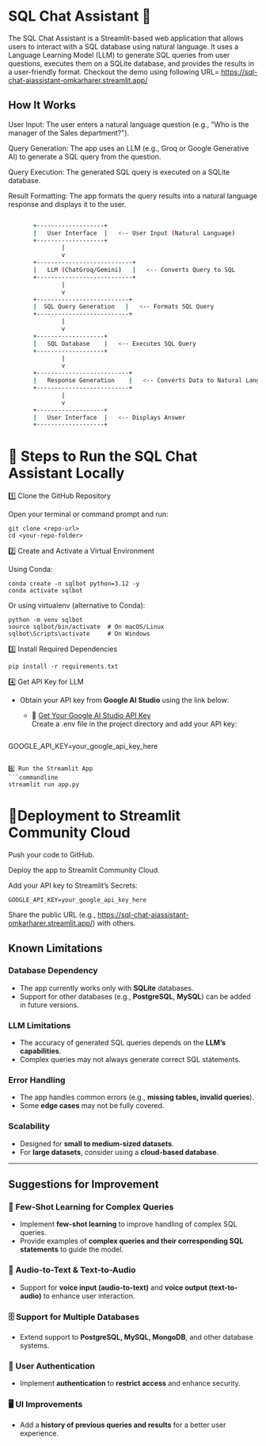 
# SQL Chat Assistant 🤖

The SQL Chat Assistant is a Streamlit-based web application that allows users to interact with a SQL database using natural language. It uses a Language Learning Model (LLM) to generate SQL queries from user questions, executes them on a SQLite database, and provides the results in a user-friendly format. Checkout the demo using following URL=
https://sql-chat-aiassistant-omkarharer.streamlit.app/

## How It Works

User Input: The user enters a natural language question (e.g., "Who is the manager of the Sales department?").

Query Generation: The app uses an LLM (e.g., Groq or Google Generative AI) to generate a SQL query from the question.

Query Execution: The generated SQL query is executed on a SQLite database.

Result Formatting: The app formats the query results into a natural language response and displays it to the user.


```bash

       +-------------------+
       |   User Interface  |   <-- User Input (Natural Language)
       +-------------------+
               |
               v
       +---------------------------+
       |   LLM (ChatGroq/Gemini)   |   <-- Converts Query to SQL
       +---------------------------+
               |
               v
       +--------------------------+
       |  SQL Query Generation   |   <-- Formats SQL Query
       +--------------------------+
               |
               v
       +-------------------+
       |   SQL Database    |   <-- Executes SQL Query
       +-------------------+
               |
               v
       +--------------------------+
       |   Response Generation    |   <-- Converts Data to Natural Language
       +--------------------------+
               |
               v
       +-------------------+
       |   User Interface  |   <-- Displays Answer
       +-------------------+


```

# 🚀 Steps to Run the SQL Chat Assistant Locally

1️⃣ Clone the GitHub Repository

Open your terminal or command prompt and run:
   ```commandline
   git clone <repo-url>
   cd <your-repo-folder>
   ```



2️⃣ Create and Activate a Virtual Environment

Using Conda:
   ```commandline
   conda create -n sqlbot python=3.12 -y
conda activate sqlbot
   ```
Or using virtualenv (alternative to Conda):
   ```commandline
python -m venv sqlbot
source sqlbot/bin/activate  # On macOS/Linux
sqlbot\Scripts\activate     # On Windows

   ```

3️⃣ Install Required Dependencies

   ```commandline
pip install -r requirements.txt

   ```

4️⃣ Get API Key for LLM

- Obtain your API key from **Google AI Studio** using the link below:  
  - 🔗 [Get Your Google AI Studio API Key](https://aistudio.google.com/app/apikey)  
Create a .env file in the project directory and add your API key:

   ```commandline
GOOGLE_API_KEY=your_google_api_key_here
   ```

6️⃣ Run the Streamlit App
  ```commandline
streamlit run app.py
   ```


# 🚀Deployment to Streamlit Community Cloud

Push your code to GitHub.

Deploy the app to Streamlit Community Cloud.

Add your API key to Streamlit’s Secrets:
   ```commandline
GOOGLE_API_KEY=your_google_api_key_here
   ```
   Share the public URL (e.g., https://sql-chat-aiassistant-omkarharer.streamlit.app/) with others.


## Known Limitations

### Database Dependency
- The app currently works only with **SQLite** databases.  
- Support for other databases (e.g., **PostgreSQL**, **MySQL**) can be added in future versions.

### LLM Limitations
- The accuracy of generated SQL queries depends on the **LLM’s capabilities**.  
- Complex queries may not always generate correct SQL statements.

### Error Handling
- The app handles common errors (e.g., **missing tables, invalid queries**).  
- Some **edge cases** may not be fully covered.

### Scalability
- Designed for **small to medium-sized datasets**.  
- For **large datasets**, consider using a **cloud-based database**.

---

## Suggestions for Improvement

### 🚀 Few-Shot Learning for Complex Queries
- Implement **few-shot learning** to improve handling of complex SQL queries.  
- Provide examples of **complex queries and their corresponding SQL statements** to guide the model.

### 🎤 Audio-to-Text & Text-to-Audio
- Support for **voice input (audio-to-text)** and **voice output (text-to-audio)** to enhance user interaction.

### 🗄️ Support for Multiple Databases
- Extend support to **PostgreSQL, MySQL, MongoDB**, and other database systems.


### 🔐 User Authentication
- Implement **authentication** to **restrict access** and enhance security.


### 🖥️ UI Improvements
- Add a **history of previous queries and results** for a better user experience.
